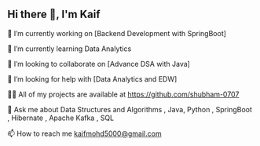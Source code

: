 ## Hi there 👋, I'm Kaif

🔭 I’m currently working on [Backend Development with SpringBoot]

🌱 I’m currently learning Data Analytics

👯 I’m looking to collaborate on [Advance DSA with Java]

🤝 I’m looking for help with [Data Analytics and EDW]

👨‍💻 All of my projects are available at https://github.com/shubham-0707

💬 Ask me about Data Structures and Algorithms , Java, Python , SpringBoot , Hibernate , Apache Kafka , SQL

📫 How to reach me kaifmohd5000@gmail.com
